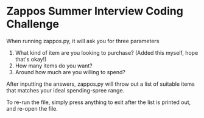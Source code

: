 Zappos Summer Interview Coding Challenge
========================================

When running zappos.py, it will ask you for three parameters
1. What kind of item are you looking to purchase? (Added this myself, hope that's okay!)
2. How many items do you want?
3. Around how much are you willing to spend?

After inputting the answers, zappos.py will throw out a list of suitable items that matches your ideal spending-spree range.

To re-run the file, simply press anything to exit after the list is printed out, and re-open the file. 
